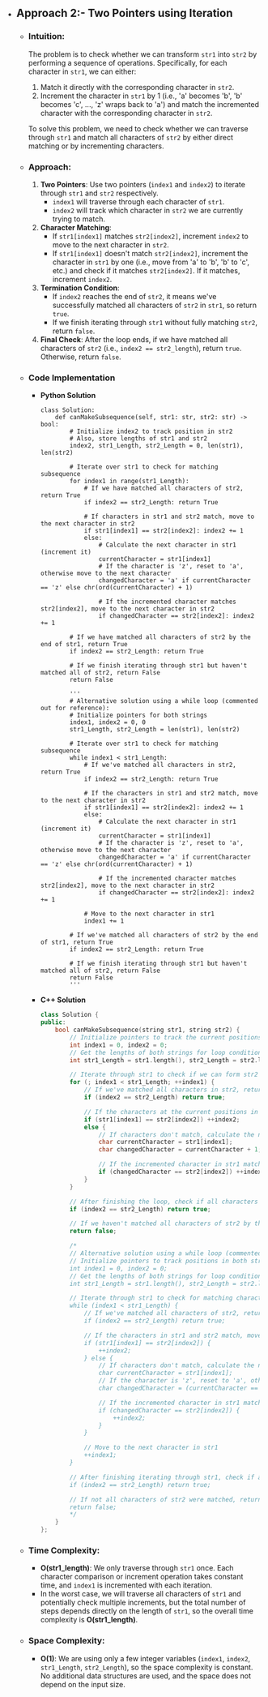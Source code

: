 - ## Approach 2:- Two Pointers using Iteration

    - ### Intuition:
        The problem is to check whether we can transform `str1` into `str2` by performing a sequence of operations. Specifically, for each character in `str1`, we can either:
        1. Match it directly with the corresponding character in `str2`.
        2. Increment the character in `str1` by 1 (i.e., 'a' becomes 'b', 'b' becomes 'c', ..., 'z' wraps back to 'a') and match the incremented character with the corresponding character in `str2`.

        To solve this problem, we need to check whether we can traverse through `str1` and match all characters of `str2` by either direct matching or by incrementing characters.

    - ### Approach:
        1. **Two Pointers**: Use two pointers (`index1` and `index2`) to iterate through `str1` and `str2` respectively.
            - `index1` will traverse through each character of `str1`.
            - `index2` will track which character in `str2` we are currently trying to match.
        2. **Character Matching**:
            - If `str1[index1]` matches `str2[index2]`, increment `index2` to move to the next character in `str2`.
            - If `str1[index1]` doesn't match `str2[index2]`, increment the character in `str1` by one (i.e., move from 'a' to 'b', 'b' to 'c', etc.) and check if it matches `str2[index2]`. If it matches, increment `index2`.
        3. **Termination Condition**:
            - If `index2` reaches the end of `str2`, it means we've successfully matched all characters of `str2` in `str1`, so return `true`.
            - If we finish iterating through `str1` without fully matching `str2`, return `false`.
        4. **Final Check**: After the loop ends, if we have matched all characters of `str2` (i.e., `index2 == str2_length`), return `true`. Otherwise, return `false`.

    - ### Code Implementation
        - **Python Solution**
            ```python3 []
            class Solution:
                def canMakeSubsequence(self, str1: str, str2: str) -> bool:
                    # Initialize index2 to track position in str2
                    # Also, store lengths of str1 and str2
                    index2, str1_Length, str2_Length = 0, len(str1), len(str2)

                    # Iterate over str1 to check for matching subsequence
                    for index1 in range(str1_Length):
                        # If we have matched all characters of str2, return True
                        if index2 == str2_Length: return True

                        # If characters in str1 and str2 match, move to the next character in str2
                        if str1[index1] == str2[index2]: index2 += 1
                        else:
                            # Calculate the next character in str1 (increment it)
                            currentCharacter = str1[index1]
                            # If the character is 'z', reset to 'a', otherwise move to the next character
                            changedCharacter = 'a' if currentCharacter == 'z' else chr(ord(currentCharacter) + 1)

                            # If the incremented character matches str2[index2], move to the next character in str2
                            if changedCharacter == str2[index2]: index2 += 1
                    
                    # If we have matched all characters of str2 by the end of str1, return True
                    if index2 == str2_Length: return True
                    
                    # If we finish iterating through str1 but haven't matched all of str2, return False
                    return False
                    
                    '''
                    # Alternative solution using a while loop (commented out for reference):
                    # Initialize pointers for both strings
                    index1, index2 = 0, 0
                    str1_Length, str2_Length = len(str1), len(str2)

                    # Iterate over str1 to check for matching subsequence
                    while index1 < str1_Length:
                        # If we've matched all characters in str2, return True
                        if index2 == str2_Length: return True
                        
                        # If the characters in str1 and str2 match, move to the next character in str2
                        if str1[index1] == str2[index2]: index2 += 1
                        else:
                            # Calculate the next character in str1 (increment it)
                            currentCharacter = str1[index1]
                            # If the character is 'z', reset to 'a', otherwise move to the next character
                            changedCharacter = 'a' if currentCharacter == 'z' else chr(ord(currentCharacter) + 1)

                            # If the incremented character matches str2[index2], move to the next character in str2
                            if changedCharacter == str2[index2]: index2 += 1
                        
                        # Move to the next character in str1
                        index1 += 1

                    # If we've matched all characters of str2 by the end of str1, return True
                    if index2 == str2_Length: return True

                    # If we finish iterating through str1 but haven't matched all of str2, return False
                    return False
                    '''
            ```
        
        - **C++ Solution**
            ```cpp []
            class Solution {
            public:
                bool canMakeSubsequence(string str1, string str2) {
                    // Initialize pointers to track the current positions in str1 and str2
                    int index1 = 0, index2 = 0;
                    // Get the lengths of both strings for loop conditions
                    int str1_Length = str1.length(), str2_Length = str2.length();

                    // Iterate through str1 to check if we can form str2 as a subsequence
                    for (; index1 < str1_Length; ++index1) {
                        // If we've matched all characters in str2, return true
                        if (index2 == str2_Length) return true;

                        // If the characters at the current positions in str1 and str2 match, move to the next character in str2
                        if (str1[index1] == str2[index2]) ++index2;
                        else {
                            // If characters don't match, calculate the next character in str1 (increment it)
                            char currentCharacter = str1[index1];
                            char changedCharacter = currentCharacter + 1; // Increment the character in str1

                            // If the incremented character in str1 matches the current character in str2, move to the next character in str2
                            if (changedCharacter == str2[index2]) ++index2;
                        }
                    }

                    // After finishing the loop, check if all characters of str2 have been matched
                    if (index2 == str2_Length) return true;

                    // If we haven't matched all characters of str2 by the end of str1, return false
                    return false;

                    /*
                    // Alternative solution using a while loop (commented out for reference):
                    // Initialize pointers to track positions in both strings
                    int index1 = 0, index2 = 0;
                    // Get the lengths of both strings for loop conditions
                    int str1_Length = str1.length(), str2_Length = str2.length();

                    // Iterate through str1 to check for matching characters in str2
                    while (index1 < str1_Length) {
                        // If we've matched all characters of str2, return true
                        if (index2 == str2_Length) return true;

                        // If the characters in str1 and str2 match, move to the next character in str2
                        if (str1[index1] == str2[index2]) {
                            ++index2;
                        } else {
                            // If characters don't match, calculate the next character in str1
                            char currentCharacter = str1[index1];
                            // If the character is 'z', reset to 'a', otherwise move to the next character
                            char changedCharacter = (currentCharacter == 'z') ? 'a' : currentCharacter + 1;  // Increment the current character

                            // If the incremented character in str1 matches the current character in str2, move to the next character in str2
                            if (changedCharacter == str2[index2]) {
                                ++index2;
                            }
                        }

                        // Move to the next character in str1
                        ++index1;
                    }

                    // After finishing iterating through str1, check if all characters of str2 have been matched
                    if (index2 == str2_Length) return true;

                    // If not all characters of str2 were matched, return false
                    return false;
                    */
                }
            };
            ```

    - ### Time Complexity:
        - **O(str1_length)**: We only traverse through `str1` once. Each character comparison or increment operation takes constant time, and `index1` is incremented with each iteration.
        - In the worst case, we will traverse all characters of `str1` and potentially check multiple increments, but the total number of steps depends directly on the length of `str1`, so the overall time complexity is **O(str1_length)**.

    - ### Space Complexity:
        - **O(1)**: We are using only a few integer variables (`index1`, `index2`, `str1_Length`, `str2_Length`), so the space complexity is constant. No additional data structures are used, and the space does not depend on the input size.